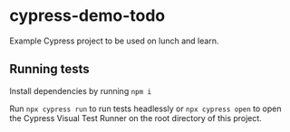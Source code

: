 # cypress-demo-todo
Example Cypress project to be used on lunch and learn.

## Running tests
Install dependencies by running `npm i`

Run `npx cypress run` to run tests headlessly or `npx cypress open` to open the Cypress Visual Test Runner on the root directory of this project.
